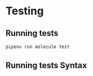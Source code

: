 <!-- Space: AnsibleRoleChrony -->
<!-- Parent: Project -->
<!-- Title: Project Testing -->

<!-- Label: Testing -->
<!-- Include: docs/disclaimer.md -->
<!-- Include: ac:toc -->

# Testing

## Running tests

```bash
pipenv run molecule test
```

## Running tests Syntax
